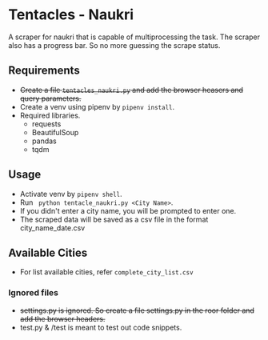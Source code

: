 # Tentacles - Naukri
  A scraper for naukri that is capable of multiprocessing the task. The scraper also has a progress bar. So no more guessing the scrape status.


## Requirements
- ~~Create a file ``` tentacles_naukri.py ``` and add the browser heasers and query parameters.~~
- Create a venv using pipenv by ``` pipenv install ```.
- Required libraries.
  - requests
  - BeautifulSoup
  - pandas
  - tqdm

## Usage
- Activate venv by ``` pipenv shell ```.
- Run ``` python tentacle_naukri.py <City Name>```.
- If you didn't enter a city name, you will be prompted to enter one.
- The scraped data will be saved as a csv file in the format city_name_date.csv

## Available Cities
- For list available cities, refer ``` complete_city_list.csv ```

### Ignored files
- ~~settings.py is ignored. So create a file settings.py in the roor folder and add the browser headers.~~
- test.py & /test is meant to test out code snippets.

